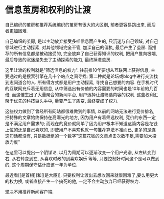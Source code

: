 # 信息茧房和权利的让渡

自己编织的茧房和推荐系统编织的茧房有很大的大区别, 前者更容易跳出来, 而后者更加困难.

自己编织的茧房, 是以主动放弃接受多样信息而产生的, 只沉迷与自己领域, 对自己领域进行主动探索, 对其他领域完全不管, 加深自己的偏执, 最后产生了茧房. 而推荐的所有信息都是被动接受的, 完全放弃了自己获得知识的权利, 把用户推向极端, 最后导致的沉迷是失去了主动探索的能力, 最终掉进茧房.

这里让渡的权利就是"筛选信息的权力". 往前推10年要想从互联网上获得信息, 主要通过的是搜索引擎在几十个站点之间寻找; 第二种就是论坛或blog中进行交流找到志同道合的人. 所有得方式都是用户主动探索, 寻找自己想要的内容. 在手机时代的互联网充斥着无用信息, 从中筛选出有价值的内容需要的时间也是10年前的几百倍, 而这催生出了大量聚合的新闻平台, 用户选择让渡筛选内容的权利, 这些权利汇聚于优先的科技巨头手中, 量变产生了质变, 最终变成了权力.

这些权力做到了曾经所有网站都很难做到的事情, 以前的网站无法进行竞价排名, 把特殊的文章始终保持在高曝光的地方, 因为用户有着筛选权利, 竞价的东西一定是不满足用户需求的; 而现在的竞价就简单了因为用户根本不知道这篇内容是花钱上位的还是自己喜欢的, 即使用户不喜欢也就一句推荐算法不准而已, 更多的是连这句话都没有, 只是数据组的一个数字"这篇花钱的文章点击次数不足,需要加大投放力度"

在这里可以提出一个阴谋论, 以月为周期可以逐渐改变一个用户光谱, 从左转变到右, 从右转变到左, 从喜欢时政的到喜欢娱乐 等等, 只要控制好时间这个是可以做到的, 这个周期保守估计应该一年为单位.

最近看[[是首相]]和[[是大臣]], 只要权利让渡出去想收回来就很困难了,要么用更大的权力换, 或者直接产生一个搞死的他, 一定不会主动放弃已经获得权力.

坚决不用推荐新闻客户端.
